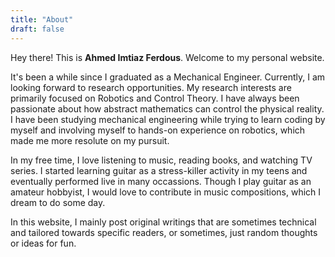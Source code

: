 ```yaml
---
title: "About"
draft: false
---
```


Hey there! This is **Ahmed Imtiaz Ferdous**. Welcome to my personal website.

It's been a while since I graduated as a Mechanical Engineer. Currently, I am looking forward to research opportunities. My research interests are primarily focused on Robotics and Control Theory. I have always been passionate about how abstract mathematics can control the physical reality. I have been studying mechanical engineering while trying to learn coding by myself and involving myself to hands-on experience on robotics, which made me more resolute on my pursuit.  

In my free time, I love listening to music, reading books, and watching TV series. I started learning guitar as a stress-killer activity in my teens and eventually performed live in many occassions. Though I play guitar as an amateur hobbyist, I would love to contribute in music compositions, which I dream to do some day.

In this website, I mainly post original writings that are sometimes technical and tailored towards specific readers, or sometimes, just random thoughts or ideas for fun.
